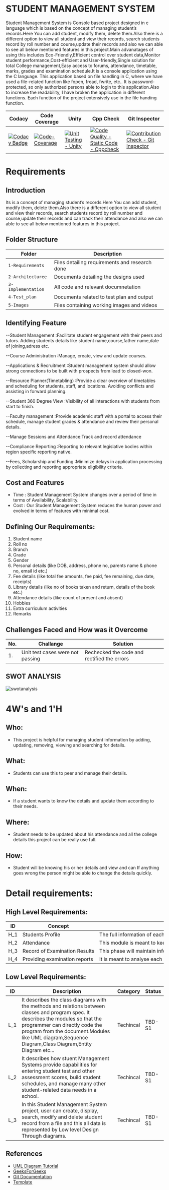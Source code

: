 # STUDENT MANAGEMENT SYSTEM
Student Management System is Console based project designed in c language which is based on the concept of managing student’s records.Here You can add student, modify them, delete them.Also there is a different option to view all student and view their records, search students record by roll number and course,update their records and also we can able to see all below mentioned features in this project.Main advanatages of using this includes Eco-Friendly,Efficient control over student data,Monitor student performance,Cost-efficient and User-friendly,Single solution for total College management,Easy access to forums, attendance, timetable, marks, grades and examination schedule.It is a console application using the C language. This application based on file handling in C, where we have used a file-related function like fopen, fread, fwrite, etc.. It is password-protected, so only authorized persons able to login to this application.Also to increase the readability, I have broken the application in different functions. Each function of the project extensively use in the file handing function.


Codacy | Code Coverage | Unity | Cpp Check | Git Inspector
|---------|--------------|-----------|------------------|------------------
[![Codacy Badge](https://api.codacy.com/project/badge/Grade/938b3827480646ce9548222f74050580)](https://app.codacy.com/gh/AfridShaik/Sdlc_Team-24_LTTS-Folks?utm_source=github.com&utm_medium=referral&utm_content=AfridShaik/Sdlc_Team-24_LTTS-Folks&utm_campaign=Badge_Grade_Settings)|[![Code-Coverage](https://github.com/AfridShaik/Sdlc_Team-24_LTTS-Folks/actions/workflows/Code-Coverage.yml/badge.svg)](https://github.com/AfridShaik/Sdlc_Team-24_LTTS-Folks/actions/workflows/Code-Coverage.yml)|[![Unit Testing - Unity](https://github.com/AfridShaik/Sdlc_Team-24_LTTS-Folks/actions/workflows/main.yml/badge.svg)](https://github.com/AfridShaik/Sdlc_Team-24_LTTS-Folks/actions/workflows/main.yml)|[![Code Quality - Static Code - Cppcheck](https://github.com/AfridShaik/Sdlc_Team-24_LTTS-Folks/actions/workflows/Code%20Quality%20-%20Static%20Code%20-%20Cppcheck.yml/badge.svg)](https://github.com/AfridShaik/Sdlc_Team-24_LTTS-Folks/actions/workflows/Code%20Quality%20-%20Static%20Code%20-%20Cppcheck.yml)|[![Contribution Check - Git Inspector](https://github.com/AfridShaik/Sdlc_Team-24_LTTS-Folks/actions/workflows/Contribution%20Check%20-%20Git%20Inspector.yml/badge.svg)](https://github.com/AfridShaik/Sdlc_Team-24_LTTS-Folks/actions/workflows/Contribution%20Check%20-%20Git%20Inspector.yml)

# Requirements
## Introduction
Its is a concept of managing student’s records.Here You can add student, modify them, delete them.Also there is a different option to view all student and view their records, search students record by roll number and course,update their records and can track their attendance and also we can able to see all below mentioned features in this project.
## Folder Structure
Folder             | Description
-------------------| -----------------------------------------
`1-Requirements`   | Files detailing requirements and research done
`2-Architecturee`  | Documents detailing the designs used
`3-Implementation` | All code and relevant documnetation
`4-Test_plan`      | Documents related to test plan and output
`5-Images`         | Files containing working images and videos


 
## Identifying Feature
  
  
  --Student Management            :Facilitate student engagement with their peers and tutors. Adding students details like student name,course,father name,date of joining,adress etc.
  
  --Course Administration         :Manage, create, view and update courses.

  --Applications & Recruitment    :Student management system should allow strong connections to be built with prospects from lead to closed-won.
  
  --Resource Planner(Timetabling) :Provide a clear overview of timetables and scheduling for students, staff, and locations. Avoiding conflicts and assisting in forward planning.
  
  --Student 360 Degree View       :Visibility of all interactions with students from start to finish.

  --Faculty management            :Provide academic staff with a portal to access their schedule, manage student grades & attendance and review their personal details.
  
  --Manage Sessions and Attendance:Track and record attendance
 
  --Compliance Reporting          :Reporting to relevant legislative bodies within region specific reporting native.

  --Fees, Scholarship and Funding :Minimize delays in application processing by collecting and reporting appropriate eligibility criteria.
  
  
## Cost and Features
  - Time : Student Management System changes over a period of time in terms of Availability, Scalability.
  - Cost : Our Student Management System reduces the human power and evolved in terms of features with minimal cost.
  
## Defining Our Requirements:
   1.	Student name
   2.	Roll no
   3.	Branch
   4.	Grade
   5.	Gender
   6.	Personal details (like DOB, address, phone no, parents name & phone no, email id etc.)
   7.	Fee details (like total fee amounts, fee paid, fee remaining, due date, receipts)
   8.	Library details (like no of books taken and return, details of the book etc.)
   9.	Attendance details (like count of present and absent)
  10.	Hobbies
  11.	Extra curriculum activities
  12.	Remarks
  
## Challenges Faced and How was it Overcome
|No.|	Challange	|Solution|
|---|-----------|--------|
|1.|	Unit test cases were not passing|	Rechecked the code and rectified the errors|

## SWOT ANALYSIS
![swotanalysis](https://github.com/AfridShaik/Sdlc_Team-24_LTTS-Folks/blob/main/5.Images/swot.png)

# 4W&#39;s and 1&#39;H

## Who:

* This project is helpful for managing student information by adding, updating, removing, viewing and searching for details.

## What:

* Students can use this to peer and manage their details.

## When:

* If a student wants to know the details and update them according to their needs.

## Where:

*  Student needs to be updated about his attendance and all the college details this project can be really use full.

## How:

* Student will be knowing his or her details and view and can If anything goes wrong the person might be able to change the details quickly.

# Detail requirements:

## High Level Requirements:

|ID|Concept|Description|status|
|--|-------|-----------|------|
|H_1|Students Profile|The full information of each and every student must bemaintained in System along with the facility to regularly update it from timeto time at regular intervals which will be easily possible through eachstudents unique id.|Completed|
|H_2|Attendance|This module is meant to keep detailed record of the studentsthroughout the session. It includes attendance of students in regular classes,lectures, seminars, practicals, clinical work.|Completed|
|H_3|Record of Examination Results|This phase will maintain information ofstudents performance track record. All the result of student includinginternal class test, unit test, mid semester marks, sessional marks ,practicalexams and final examination record will be kept.|TBD|
|H_4|Providing examination reports|It is meant to analyse each student performance on the individual level as well as among the group.|TBD|


## Low Level Requirements: 
| ID | Description | Category | Status | 
| ----- | ----- | ------- | ---------|
| L_1 | It describes the class diagrams with the methods and relations between classes and program spec. It describes the modules so that the programmer can directly code the program from the document.Modules like UML diagram,Sequence Diagram,Class Diagram,Entity Diagram etc...  | Techincal | TBD-S1 | 
| L_2 | It describes how stuent Management Systems provide capabilities for entering student test and other assessment scores, build student schedules, and manage many other student-related data needs in a school. | Techincal | TBD-S1 |
| L_3 | In this Student Management System project, user can create, display, search, modify and delete student record from a file and this all data is represented by Low level Design Through diagrams. | Techincal | TBD-S1 | 

## References
- [UML Diagram Tutorial](https://www.youtube.com/watch?v=zid-MVo7M-E)
- [GeeksForGeeks](https://www.geeksforgeeks.org/c-programming-language/)
- [Git Documentation](https://docs.github.com/en)
- [Template](https://github.com/stepin654321/MiniProject_Template)
